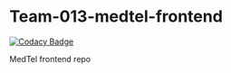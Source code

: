 # Team-013-medtel-frontend

[![Codacy Badge](https://api.codacy.com/project/badge/Grade/fea8026be72e4d20adaafa7a8a3ae980)](https://app.codacy.com/gh/BuildForSDGCohort2/Team-013-medtel-frontend?utm_source=github.com&utm_medium=referral&utm_content=BuildForSDGCohort2/Team-013-medtel-frontend&utm_campaign=Badge_Grade_Settings)

MedTel frontend repo
